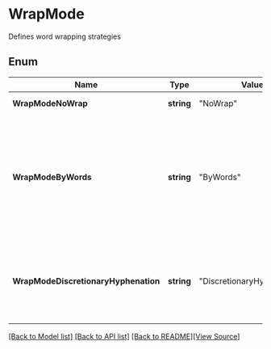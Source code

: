 # WrapMode
Defines word wrapping strategies

## Enum
Name | Type | Value | Description
------------ | ------------- | ------------- | -------------
**WrapModeNoWrap** | **string** | "NoWrap" | No wrapping is performed
**WrapModeByWords** | **string** | "ByWords" | Word wrapping only wraps complete words. If the complete word cannot be wrapped, attempts to use discretionary hyphenation
**WrapModeDiscretionaryHyphenation** | **string** | "DiscretionaryHyphenation" | Discretionary hyphenation is performed. Allows breaking words in the middle.

[[Back to Model list]](../README.md#documentation-for-models) [[Back to API list]](../README.md#documentation-for-api-endpoints) [[Back to README]](../README.md)[[View Source]](../wrap_mode.go)



